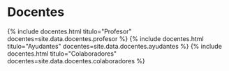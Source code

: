 Docentes
===============

<div class="container-fluid">
  {% include docentes.html titulo="Profesor" docentes=site.data.docentes.profesor %}
  {% include docentes.html titulo="Ayudantes" docentes=site.data.docentes.ayudantes %}
  {% include docentes.html titulo="Colaboradores" docentes=site.data.docentes.colaboradores %}
</div>